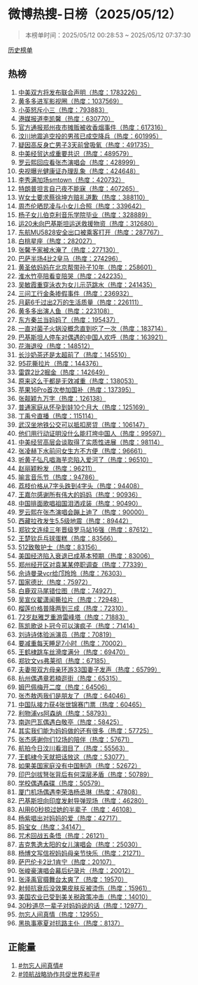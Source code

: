 <h1>
微博热搜-日榜（2025/05/12）
</h1>
<blockquote>
<p>
本榜单时间：2025/05/12 00:28:53 ~ 2025/05/12 07:37:30
</p>
</blockquote>
<p>
<a href="https://github.com/daifee/weibo-hot-search/tree/main/archives/daily">历史榜单</a>
</p>
<h2>
热榜
</h2>
<ol>

<li>
<a href="https://s.weibo.com/weibo?q=%23%E4%B8%AD%E7%BE%8E%E5%8F%8C%E6%96%B9%E5%B0%86%E5%8F%91%E5%B8%83%E8%81%94%E5%90%88%E5%A3%B0%E6%98%8E%23" target="weibo">
中美双方将发布联合声明（热度：1783226）
</a>
</li>

<li>
<a href="https://s.weibo.com/weibo?q=%23%E9%BB%84%E5%A4%9A%E5%A4%9A%E8%BF%9B%E5%86%9B%E5%BD%B1%E8%A7%86%E5%9C%88%23" target="weibo">
黄多多进军影视圈（热度：1037569）
</a>
</li>

<li>
<a href="https://s.weibo.com/weibo?q=%23%E5%B0%8F%E8%8B%B1%E6%80%92%E6%96%A5%E5%B0%8F%E4%B8%89%23" target="weibo">
小英怒斥小三（热度：793883）
</a>
</li>

<li>
<a href="https://s.weibo.com/weibo?q=%23%E6%B8%AF%E5%AA%92%E6%8A%A5%E9%81%93%E6%9D%8E%E5%87%AF%E9%A6%A8%23" target="weibo">
港媒报道李凯馨（热度：630770）
</a>
</li>

<li>
<a href="https://s.weibo.com/weibo?q=%23%E5%AE%98%E6%96%B9%E9%80%9A%E6%8A%A5%E9%83%91%E5%B7%9E%E5%A4%9C%E5%B8%82%E6%91%8A%E8%B4%A9%E8%A2%AB%E6%94%B6%E9%A6%99%E7%83%9F%E4%BA%8B%E4%BB%B6%23" target="weibo">
官方通报郑州夜市摊贩被收香烟事件（热度：617316）
</a>
</li>

<li>
<a href="https://s.weibo.com/weibo?q=%23%E6%B1%B6%E5%B7%9D%E5%9C%B0%E9%9C%87%E8%BF%BD%E7%A9%BA%E6%8A%95%E7%9A%84%E7%94%B7%E5%AD%A9%E5%B7%B2%E6%88%90%E7%A9%BA%E9%99%8D%E5%85%B5%23" target="weibo">
汶川地震追空投的男孩已成空降兵（热度：601995）
</a>
</li>

<li>
<a href="https://s.weibo.com/weibo?q=%23%E7%96%91%E5%9B%A0%E9%AB%98%E5%8F%8D%E8%BA%AB%E4%BA%A1%E7%94%B7%E5%AD%903%E5%A4%A9%E5%89%8D%E6%9B%BE%E5%90%B8%E6%B0%A7%23" target="weibo">
疑因高反身亡男子3天前曾吸氧（热度：491735）
</a>
</li>

<li>
<a href="https://s.weibo.com/weibo?q=%23%E4%B8%AD%E7%BE%8E%E7%BB%8F%E8%B4%B8%E8%BE%BE%E6%88%90%E9%87%8D%E8%A6%81%E5%85%B1%E8%AF%86%23" target="weibo">
中美经贸达成重要共识（热度：489579）
</a>
</li>

<li>
<a href="https://s.weibo.com/weibo?q=%23%E7%BD%97%E4%BA%91%E7%86%99%E5%9B%9E%E5%BA%94%E7%9C%8B%E5%BC%A0%E6%9D%B0%E6%BC%94%E5%94%B1%E4%BC%9A%23" target="weibo">
罗云熙回应看张杰演唱会（热度：428999）
</a>
</li>

<li>
<a href="https://s.weibo.com/weibo?q=%23%E5%A4%AE%E8%A7%86%E6%9B%9D%E5%85%89%E5%81%A5%E5%BA%B7%E8%AF%81%E5%8A%9E%E7%90%86%E4%B9%B1%E8%B1%A1%23" target="weibo">
央视曝光健康证办理乱象（热度：424648）
</a>
</li>

<li>
<a href="https://s.weibo.com/weibo?q=%23%E6%9D%8E%E7%A7%80%E6%BB%A1%E5%8A%A0%E5%9C%BAsmtown%23" target="weibo">
李秀满加场smtown（热度：420732）
</a>
</li>

<li>
<a href="https://s.weibo.com/weibo?q=%23%E7%89%B9%E6%9C%97%E6%99%AE%E5%9D%A6%E8%A8%80%E8%87%AA%E5%B7%B1%E5%A4%9C%E4%B8%8D%E8%83%BD%E5%AF%90%23" target="weibo">
特朗普坦言自己夜不能寐（热度：407265）
</a>
</li>

<li>
<a href="https://s.weibo.com/weibo?q=%23W%E5%A5%B3%E5%A3%AB%E8%A6%81%E6%B1%82%E8%94%A1%E5%BE%90%E5%9D%A4%E6%96%B9%E8%B5%94%E7%A4%BC%E9%81%93%E6%AD%89%23" target="weibo">
W女士要求蔡徐坤方赔礼道歉（热度：388110）
</a>
</li>

<li>
<a href="https://s.weibo.com/weibo?q=%23%E5%91%A8%E6%9D%B0%E4%BC%A6%E6%99%92%E6%98%86%E5%87%8C%E4%B8%8E%E5%B0%8F%E5%A5%B3%E5%84%BF%E5%90%88%E7%85%A7%23" target="weibo">
周杰伦晒昆凌与小女儿合照（热度：339642）
</a>
</li>

<li>
<a href="https://s.weibo.com/weibo?q=%23%E6%9D%A8%E5%AD%90%E5%A5%B3%E5%84%BF%E4%BC%AF%E5%85%8B%E5%88%A9%E9%9F%B3%E4%B9%90%E5%AD%A6%E9%99%A2%E6%AF%95%E4%B8%9A%23" target="weibo">
杨子女儿伯克利音乐学院毕业（热度：328889）
</a>
</li>

<li>
<a href="https://s.weibo.com/weibo?q=%23%E8%BF%9020%E6%9C%AA%E5%90%91%E5%B7%B4%E5%9F%BA%E6%96%AF%E5%9D%A6%E8%BF%90%E9%80%81%E6%95%91%E6%8F%B4%E7%89%A9%E8%B5%84%23" target="weibo">
运20未向巴基斯坦运送救援物资（热度：312680）
</a>
</li>

<li>
<a href="https://s.weibo.com/weibo?q=%23%E4%B8%9C%E8%88%AAMU5828%E5%AE%89%E5%85%A8%E5%87%BA%E5%8F%A3%E8%A2%AB%E4%B9%98%E5%AE%A2%E6%89%93%E5%BC%80%23" target="weibo">
东航MU5828安全出口被乘客打开（热度：287767）
</a>
</li>

<li>
<a href="https://s.weibo.com/weibo?q=%23%E7%99%BD%E6%A1%83%E6%98%9F%E5%BA%A7%23" target="weibo">
白桃星座（热度：282027）
</a>
</li>

<li>
<a href="https://s.weibo.com/weibo?q=%23%E5%BC%A0%E9%A6%A8%E4%BA%88%E5%AE%B6%E8%A2%AB%E6%B0%B4%E6%B7%B9%E4%BA%86%23" target="weibo">
张馨予家被水淹了（热度：277130）
</a>
</li>

<li>
<a href="https://s.weibo.com/weibo?q=%23%E5%B7%B4%E8%90%A8%E5%8D%8A%E5%9C%BA4%E6%AF%942%E7%9A%87%E9%A9%AC%23" target="weibo">
巴萨半场4比2皇马（热度：274296）
</a>
</li>

<li>
<a href="https://s.weibo.com/weibo?q=%23%E9%BB%84%E5%9C%A3%E4%BE%9D%E5%A6%88%E5%A6%88%E5%9C%A8%E5%8C%97%E4%BA%AC%E5%B8%AE%E5%B8%A6%E5%AD%99%E5%AD%9010%E5%B9%B4%23" target="weibo">
黄圣依妈妈在北京帮带孙子10年（热度：258601）
</a>
</li>

<li>
<a href="https://s.weibo.com/weibo?q=%23%E6%B7%AE%E6%B0%B4%E7%AB%B9%E4%BA%AD%E9%99%AA%E7%9C%8B%E5%8F%98%E9%99%AA%E5%93%AD%23" target="weibo">
淮水竹亭陪看变陪哭（热度：242235）
</a>
</li>

<li>
<a href="https://s.weibo.com/weibo?q=%23%E5%90%B4%E6%95%8F%E9%9C%9E%E9%87%8D%E7%A9%BF%E6%B3%B3%E8%A1%A3%E4%B8%BA%E5%A5%B3%E5%84%BF%E7%A4%BA%E8%8C%83%E8%B7%B3%E6%B0%B4%23" target="weibo">
吴敏霞重穿泳衣为女儿示范跳水（热度：241435）
</a>
</li>

<li>
<a href="https://s.weibo.com/weibo?q=%23%E4%B8%89%E9%97%AE%E5%B7%A5%E8%A1%8C%E9%87%91%E6%9D%A1%E6%8E%BA%E5%81%87%E4%BA%8B%E4%BB%B6%23" target="weibo">
三问工行金条掺假事件（热度：236932）
</a>
</li>

<li>
<a href="https://s.weibo.com/weibo?q=%23%E6%9C%88%E8%96%AA6%E5%8D%83%E8%BF%87%E5%87%BA2%E4%B8%87%E7%9A%84%E7%94%9F%E6%B4%BB%E8%B4%A8%E9%87%8F%23" target="weibo">
月薪6千过出2万的生活质量（热度：226111）
</a>
</li>

<li>
<a href="https://s.weibo.com/weibo?q=%23%E9%BB%84%E5%A4%9A%E5%A4%9A%E5%87%BA%E6%BC%94%E4%BA%BA%E9%B1%BC%23" target="weibo">
黄多多出演人鱼（热度：223108）
</a>
</li>

<li>
<a href="https://s.weibo.com/weibo?q=%23%E4%B8%9C%E6%96%B9%E7%A7%A6%E5%85%B0%E5%BD%93%E5%A6%88%E5%A6%88%E4%BA%86%23" target="weibo">
东方秦兰当妈妈了（热度：195437）
</a>
</li>

<li>
<a href="https://s.weibo.com/weibo?q=%23%E4%B8%80%E7%9B%B4%E5%AF%B9%E8%8F%8C%E5%AD%90%E7%81%AB%E9%94%85%E6%B2%A1%E6%A6%82%E5%BF%B5%E7%9B%B4%E5%88%B0%E5%90%83%E4%BA%86%E4%B8%80%E6%AC%A1%23" target="weibo">
一直对菌子火锅没概念直到吃了一次（热度：183714）
</a>
</li>

<li>
<a href="https://s.weibo.com/weibo?q=%23%E5%B7%B4%E5%9F%BA%E6%96%AF%E5%9D%A6%E4%BA%BA%E5%81%9C%E8%BD%A6%E5%AF%B9%E5%81%B6%E9%81%87%E7%9A%84%E4%B8%AD%E5%9B%BD%E4%BA%BA%E6%AC%A2%E5%91%BC%23" target="weibo">
巴基斯坦人停车对偶遇的中国人欢呼（热度：163921）
</a>
</li>

<li>
<a href="https://s.weibo.com/weibo?q=%23%E8%8A%B1%E6%B5%B7%E9%80%80%E5%BD%B9%23" target="weibo">
花海退役（热度：148512）
</a>
</li>

<li>
<a href="https://s.weibo.com/weibo?q=%23%E9%95%BF%E6%B2%99%E5%A5%B6%E8%8C%B6%E8%BF%98%E6%98%AF%E5%A4%AA%E8%B6%85%E5%89%8D%E4%BA%86%23" target="weibo">
长沙奶茶还是太超前了（热度：145510）
</a>
</li>

<li>
<a href="https://s.weibo.com/weibo?q=%2395%E8%8A%B1%E6%92%95%E6%8B%89%E7%89%87%23" target="weibo">
95花撕拉片（热度：144376）
</a>
</li>

<li>
<a href="https://s.weibo.com/weibo?q=%23%E9%9B%B7%E9%9C%862%E6%AF%942%E6%8E%98%E9%87%91%23" target="weibo">
雷霆2比2掘金（热度：142649）
</a>
</li>

<li>
<a href="https://s.weibo.com/weibo?q=%23%E5%8E%9F%E6%9D%A5%E8%BF%99%E4%B9%88%E5%B9%B2%E9%83%BD%E6%98%AF%E6%97%A0%E6%95%88%E5%87%8F%E9%87%8D%23" target="weibo">
原来这么干都是无效减重（热度：138053）
</a>
</li>

<li>
<a href="https://s.weibo.com/weibo?q=%23%E8%8B%B9%E6%9E%9C16Pro%E9%A6%96%E6%AC%A1%E5%8F%82%E5%8A%A0%E5%9B%BD%E8%A1%A5%23" target="weibo">
苹果16Pro首次参加国补（热度：137395）
</a>
</li>

<li>
<a href="https://s.weibo.com/weibo?q=%23%E5%BC%A0%E9%9D%93%E9%A2%96%E4%B9%9D%E4%B8%87%E5%AD%97%23" target="weibo">
张靓颖九万字（热度：126138）
</a>
</li>

<li>
<a href="https://s.weibo.com/weibo?q=%23%E6%99%AE%E9%80%9A%E5%AE%B6%E5%BA%AD%E4%BB%8E%E6%80%80%E5%AD%95%E5%88%B0%E5%A8%8310%E4%B8%AA%E6%9C%88%E5%A4%A7%23" target="weibo">
普通家庭从怀孕到娃10个月大（热度：125169）
</a>
</li>

<li>
<a href="https://s.weibo.com/weibo?q=%23%E4%B8%81%E7%A6%B9%E5%85%AE%E7%9B%B4%E6%92%AD%23" target="weibo">
丁禹兮直播（热度：115114）
</a>
</li>

<li>
<a href="https://s.weibo.com/weibo?q=%23%E6%AD%A6%E6%B1%89%E5%9D%90%E5%9C%B0%E9%93%81%E5%85%AC%E4%BA%A4%E5%8F%AF%E4%BB%A5%E6%8A%B5%E6%89%A3%E6%88%BF%E8%B4%B7%23" target="weibo">
武汉坐地铁公交可以抵扣房贷（热度：106147）
</a>
</li>

<li>
<a href="https://s.weibo.com/weibo?q=%23%E4%BB%96%E4%BB%AC%E7%94%A8%E8%A1%8C%E5%8A%A8%E8%AF%81%E6%98%8E%E6%B2%A1%E4%BB%80%E4%B9%88%E8%83%BD%E6%89%93%E5%9E%AE%E4%B8%AD%E5%9B%BD%E4%BA%BA%23" target="weibo">
他们用行动证明没什么能打垮中国人（热度：99597）
</a>
</li>

<li>
<a href="https://s.weibo.com/weibo?q=%23%E4%B8%AD%E7%BE%8E%E7%BB%8F%E8%B4%B8%E9%AB%98%E5%B1%82%E4%BC%9A%E8%B0%88%E5%8F%96%E5%BE%97%E4%BA%86%E5%AE%9E%E8%B4%A8%E6%80%A7%E8%BF%9B%E5%B1%95%23" target="weibo">
中美经贸高层会谈取得了实质性进展（热度：98114）
</a>
</li>

<li>
<a href="https://s.weibo.com/weibo?q=%23%E5%BC%A0%E5%87%8C%E8%B5%AB%E4%B8%8B%E6%B0%B4%E5%89%8D%E9%97%AE%E5%A5%B3%E7%94%9F%E6%96%B9%E4%B8%8D%E6%96%B9%E4%BE%BF%23" target="weibo">
张凌赫下水前问女生方不方便（热度：96661）
</a>
</li>

<li>
<a href="https://s.weibo.com/weibo?q=%23%E5%90%AC%E9%BB%84%E5%AD%90%E5%BC%98%E5%87%A1%E5%94%B1%E6%B5%B7%E8%8A%8B%E6%81%8B%E9%99%B7%E5%85%A5%E7%88%B1%E6%B2%B3%E4%BA%86%23" target="weibo">
听黄子弘凡唱海芋恋陷入爱河了（热度：96510）
</a>
</li>

<li>
<a href="https://s.weibo.com/weibo?q=%23%E8%B5%B5%E4%B8%BD%E9%A2%96%E7%B2%89%E5%8F%91%23" target="weibo">
赵丽颖粉发（热度：96211）
</a>
</li>

<li>
<a href="https://s.weibo.com/weibo?q=%23%E5%96%BB%E8%A8%80%E9%9F%B3%E4%B9%90%E8%8A%82%23" target="weibo">
喻言音乐节（热度：94786）
</a>
</li>

<li>
<a href="https://s.weibo.com/weibo?q=%23%E8%8D%94%E6%9E%9D%E4%BB%B7%E6%A0%BC%E4%BB%8E7%E5%AD%97%E5%A4%B4%E8%B7%8C%E5%88%B04%E5%AD%97%E5%A4%B4%23" target="weibo">
荔枝价格从7字头跌到4字头（热度：94408）
</a>
</li>

<li>
<a href="https://s.weibo.com/weibo?q=%23%E7%8E%8B%E5%98%89%E5%B0%94%E6%84%9F%E8%B0%A2%E6%89%80%E6%9C%89%E4%BC%9F%E5%A4%A7%E7%9A%84%E5%A6%88%E5%A6%88%23" target="weibo">
王嘉尔感谢所有伟大的妈妈（热度：90936）
</a>
</li>

<li>
<a href="https://s.weibo.com/weibo?q=%23%E4%B8%AD%E5%9B%BD%E6%8E%92%E9%9D%A2%E6%AD%8C%E5%94%B1%E7%A5%96%E5%9B%BD%E6%B3%AA%E6%B4%92%E6%88%8E%E8%A3%85%23" target="weibo">
中国排面歌唱祖国泪洒戎装（热度：90490）
</a>
</li>

<li>
<a href="https://s.weibo.com/weibo?q=%23%E7%BD%97%E4%BA%91%E7%86%99%E5%9C%A8%E5%BC%A0%E6%9D%B0%E6%BC%94%E5%94%B1%E4%BC%9A%E8%B9%A6%E4%B8%8A%E8%BF%AA%E4%BA%86%23" target="weibo">
罗云熙在张杰演唱会蹦上迪了（热度：90000）
</a>
</li>

<li>
<a href="https://s.weibo.com/weibo?q=%23%E8%A5%BF%E8%97%8F%E6%8B%89%E5%AD%9C%E5%8F%91%E7%94%9F5.5%E7%BA%A7%E5%9C%B0%E9%9C%87%23" target="weibo">
西藏拉孜发生5.5级地震（热度：89442）
</a>
</li>

<li>
<a href="https://s.weibo.com/weibo?q=%23%E9%83%91%E9%92%A6%E6%96%87%E8%BF%9E%E7%BB%AD%E4%B8%89%E5%B9%B4%E6%99%8B%E7%BA%A7%E7%BD%97%E9%A9%AC%E7%AB%9916%E5%BC%BA%23" target="weibo">
郑钦文连续三年晋级罗马站16强（热度：87612）
</a>
</li>

<li>
<a href="https://s.weibo.com/weibo?q=%23%E7%8E%8B%E6%A5%9A%E9%92%A6%E4%B9%92%E4%B9%93%E7%90%83%E8%9B%8B%E7%B3%95%23" target="weibo">
王楚钦乒乓球蛋糕（热度：83566）
</a>
</li>

<li>
<a href="https://s.weibo.com/weibo?q=%23512%E8%87%B4%E6%95%AC%E6%8A%A4%E5%A3%AB%23" target="weibo">
512致敬护士（热度：83156）
</a>
</li>

<li>
<a href="https://s.weibo.com/weibo?q=%23%E7%BE%8E%E5%9B%BD%E7%BB%8F%E6%B5%8E%E9%99%B7%E5%85%A5%E8%A1%B0%E9%80%80%E5%B7%B2%E6%88%90%E5%9F%BA%E6%9C%AC%E9%A2%84%E6%9C%9F%23" target="weibo">
美国经济陷入衰退已成基本预期（热度：83006）
</a>
</li>

<li>
<a href="https://s.weibo.com/weibo?q=%23%E9%83%91%E5%B7%9E%E7%BB%8F%E5%BC%80%E5%8C%BA%E5%AF%B9%E8%A2%81%E6%9F%90%E6%9F%90%E5%81%9C%E8%81%8C%E8%B0%83%E6%9F%A5%23" target="weibo">
郑州经开区对袁某某停职调查（热度：77339）
</a>
</li>

<li>
<a href="https://s.weibo.com/weibo?q=%23%E4%BD%98%E8%AF%97%E6%9B%BC%E5%BD%95vcr%E7%BB%99%E9%82%9D%E7%8E%B2%E7%8E%B2%23" target="weibo">
佘诗曼录vcr给邝玲玲（热度：76303）
</a>
</li>

<li>
<a href="https://s.weibo.com/weibo?q=%23%E5%9B%BD%E5%AE%B6%E5%BE%B7%E6%AF%94%23" target="weibo">
国家德比（热度：75972）
</a>
</li>

<li>
<a href="https://s.weibo.com/weibo?q=%23%E7%99%BD%E9%B9%BF%E5%8F%8C%E9%A9%AC%E5%B0%BE%E9%94%99%E4%BD%8D%E5%9B%BE%23" target="weibo">
白鹿双马尾错位图（热度：74927）
</a>
</li>

<li>
<a href="https://s.weibo.com/weibo?q=%23%E5%90%B4%E5%AE%A3%E4%BB%AA%E7%BF%9F%E6%BD%87%E9%97%BB%E6%92%95%E6%8B%89%E7%89%87%23" target="weibo">
吴宣仪翟潇闻撕拉片（热度：72948）
</a>
</li>

<li>
<a href="https://s.weibo.com/weibo?q=%23%E6%A6%B4%E8%8E%B2%E4%BB%B7%E6%A0%BC%E6%99%AE%E9%99%8D%E4%B8%A4%E5%88%B0%E4%B8%89%E6%88%90%23" target="weibo">
榴莲价格普降两到三成（热度：72310）
</a>
</li>

<li>
<a href="https://s.weibo.com/weibo?q=%2372%E5%B2%81%E8%B5%B5%E9%9B%85%E8%8A%9D%E9%87%8D%E6%B8%B8%E9%9B%B7%E5%B3%B0%E5%A1%94%23" target="weibo">
72岁赵雅芝重游雷峰塔（热度：71883）
</a>
</li>

<li>
<a href="https://s.weibo.com/weibo?q=%23%E9%99%88%E5%87%AF%E6%AD%8C%E8%AF%B4%E5%8D%9C%E5%86%A0%E4%BB%8A%E5%8F%AF%E4%BB%A5%E6%BC%94%E7%96%AF%E5%AD%90%23" target="weibo">
陈凯歌说卜冠今可以演疯子（热度：71414）
</a>
</li>

<li>
<a href="https://s.weibo.com/weibo?q=%23%E5%88%98%E8%AF%97%E8%AF%97%E4%BD%93%E9%AA%8C%E6%B4%BE%E6%BC%94%E5%91%98%23" target="weibo">
刘诗诗体验派演员（热度：70819）
</a>
</li>

<li>
<a href="https://s.weibo.com/weibo?q=%23%E8%A6%81%E5%87%8F%E9%87%8D%E6%AF%8F%E5%A4%A9%E7%9D%A1%E8%B6%B37%E5%B0%8F%E6%97%B6%23" target="weibo">
要减重每天睡足7小时（热度：70002）
</a>
</li>

<li>
<a href="https://s.weibo.com/weibo?q=%23%E7%8E%8B%E9%B9%A4%E6%A3%A3%E8%B7%B3%E8%BD%A6%E4%B8%9D%E6%BB%91%E5%BA%A6%E6%BB%A1%E5%88%86%23" target="weibo">
王鹤棣跳车丝滑度满分（热度：69470）
</a>
</li>

<li>
<a href="https://s.weibo.com/weibo?q=%23%E9%83%91%E9%92%A6%E6%96%87vs%E5%BC%97%E8%8E%B1%E5%BD%BB%23" target="weibo">
郑钦文vs弗莱彻（热度：67185）
</a>
</li>

<li>
<a href="https://s.weibo.com/weibo?q=%23%E5%A4%AB%E5%A6%BB%E5%B8%A6%E5%8F%8C%E6%96%B9%E6%AF%8D%E4%BA%B2%E7%8E%AF%E6%B8%B833%E5%9B%BD%E5%A6%BB%E5%AD%90%E5%8F%91%E5%A3%B0%23" target="weibo">
夫妻带双方母亲环游33国妻子发声（热度：65799）
</a>
</li>

<li>
<a href="https://s.weibo.com/weibo?q=%23%E6%9D%AD%E5%B7%9E%E5%81%B6%E9%81%87%E7%AB%A0%E8%8B%A5%E6%A5%A0%E9%80%9B%E8%A1%97%23" target="weibo">
杭州偶遇章若楠逛街（热度：65315）
</a>
</li>

<li>
<a href="https://s.weibo.com/weibo?q=%23%E5%A7%86%E5%B7%B4%E4%BD%A9%E6%A2%85%E5%BC%80%E4%BA%8C%E5%BA%A6%23" target="weibo">
姆巴佩梅开二度（热度：64506）
</a>
</li>

<li>
<a href="https://s.weibo.com/weibo?q=%23%E5%BC%A0%E6%9D%B0%E6%95%96%E4%B8%99%E6%88%91%E4%BB%AC%E6%98%AF%E6%9C%8B%E5%8F%8B%E4%BA%86%23" target="weibo">
张杰敖丙我们是朋友了（热度：64046）
</a>
</li>

<li>
<a href="https://s.weibo.com/weibo?q=%23%E4%B8%AD%E5%9B%BD%E9%98%9F%E6%8E%A5%E5%8A%9B%E8%8E%B74%E5%BC%A0%E4%B8%96%E9%94%A6%E8%B5%9B%E9%97%A8%E7%A5%A8%23" target="weibo">
中国队接力获4张世锦赛门票（热度：60465）
</a>
</li>

<li>
<a href="https://s.weibo.com/weibo?q=%23%E5%88%A9%E7%89%A9%E6%B5%A6vs%E9%98%BF%E6%A3%AE%E7%BA%B3%23" target="weibo">
利物浦vs阿森纳（热度：58793）
</a>
</li>

<li>
<a href="https://s.weibo.com/weibo?q=%23%E5%8D%97%E8%BF%A6%E5%B7%B4%E7%93%A6%E5%81%B6%E9%81%87%E7%99%BD%E6%95%AC%E4%BA%AD%23" target="weibo">
南迦巴瓦偶遇白敬亭（热度：58425）
</a>
</li>

<li>
<a href="https://s.weibo.com/weibo?q=%23%E5%85%B6%E5%AE%9E%E6%88%91%E4%BB%AC%E8%83%BD%E4%B8%BA%E5%A6%88%E5%A6%88%E5%81%9A%E7%9A%84%E8%BF%98%E6%9C%89%E5%BE%88%E5%A4%9A%23" target="weibo">
其实我们能为妈妈做的还有很多（热度：57725）
</a>
</li>

<li>
<a href="https://s.weibo.com/weibo?q=%23%E5%BC%A0%E6%9D%B0%E6%84%9F%E8%B0%A2%E4%BD%A0%E4%BB%AC12%E5%9C%BA%E7%9A%84%E9%99%AA%E4%BC%B4%23" target="weibo">
张杰感谢你们12场的陪伴（热度：57671）
</a>
</li>

<li>
<a href="https://s.weibo.com/weibo?q=%23%E8%88%AA%E6%8B%8D%E4%BB%8A%E6%97%A5%E6%B1%B6%E5%B7%9D%E7%9C%8B%E6%B3%AA%E7%9B%AE%E4%BA%86%23" target="weibo">
航拍今日汶川看泪目了（热度：55563）
</a>
</li>

<li>
<a href="https://s.weibo.com/weibo?q=%23%E7%8E%8B%E9%B9%A4%E6%A3%A3%E4%BB%8A%E5%A4%A9%E5%B0%B1%E6%8A%8A%E8%AF%9D%E6%94%BE%E8%BF%99%23" target="weibo">
王鹤棣今天就把话放这（热度：53077）
</a>
</li>

<li>
<a href="https://s.weibo.com/weibo?q=%23%E5%A6%82%E6%9E%9C%E7%BE%8E%E5%9B%BD%E5%AE%B6%E5%BA%AD%E6%B2%A1%E6%9C%89%E4%B8%AD%E5%9B%BD%E5%88%B6%E9%80%A0%23" target="weibo">
如果美国家庭没有中国制造（热度：52672）
</a>
</li>

<li>
<a href="https://s.weibo.com/weibo?q=%23%E5%8D%B0%E5%B7%B4%E5%89%91%E6%8B%94%E5%BC%A9%E5%BC%A0%E8%83%8C%E5%90%8E%E6%9C%89%E4%BD%95%E6%B7%B1%E5%B1%82%E7%9F%9B%E7%9B%BE%23" target="weibo">
印巴剑拔弩张背后有何深层矛盾（热度：50789）
</a>
</li>

<li>
<a href="https://s.weibo.com/weibo?q=%23%E5%AD%A6%E6%A0%A1%E5%81%B6%E9%81%87%E6%A3%AE%E7%A2%9F%23" target="weibo">
学校偶遇森碟（热度：50579）
</a>
</li>

<li>
<a href="https://s.weibo.com/weibo?q=%23%E5%8E%A6%E9%97%A8%E6%9C%BA%E5%9C%BA%E5%81%B6%E9%81%87%E6%9D%8E%E8%8D%A3%E6%B5%A9%E6%9D%A8%E4%B8%9E%E7%90%B3%23" target="weibo">
厦门机场偶遇李荣浩杨丞琳（热度：47808）
</a>
</li>

<li>
<a href="https://s.weibo.com/weibo?q=%23%E5%B7%B4%E5%9F%BA%E6%96%AF%E5%9D%A6%E5%90%91%E5%8D%B0%E5%BA%A6%E5%8F%91%E5%B0%84%E5%AF%BC%E5%BC%B9%E7%8E%B0%E5%9C%BA%23" target="weibo">
巴基斯坦向印度发射导弹现场（热度：46280）
</a>
</li>

<li>
<a href="https://s.weibo.com/weibo?q=%23AI%E7%94%A860%E7%A7%92%E6%8E%A0%E8%BF%87%E5%A5%B9%E7%9A%84%E5%8D%8A%E8%BE%88%E5%AD%90%23" target="weibo">
AI用60秒掠过她的半辈子（热度：46108）
</a>
</li>

<li>
<a href="https://s.weibo.com/weibo?q=%23%E6%9D%A8%E7%B4%AB%E5%94%B1%E5%87%BA%E5%AF%B9%E5%A6%88%E5%A6%88%E7%9A%84%E7%88%B1%23" target="weibo">
杨紫唱出对妈妈的爱（热度：42717）
</a>
</li>

<li>
<a href="https://s.weibo.com/weibo?q=%23%E5%A6%88%E5%AE%9D%E5%A5%B3%23" target="weibo">
妈宝女（热度：34147）
</a>
</li>

<li>
<a href="https://s.weibo.com/weibo?q=%23%E5%92%92%E6%9C%AF%E5%9B%9E%E6%88%98%E4%BA%94%E6%9D%A1%E6%82%9F%23" target="weibo">
咒术回战五条悟（热度：26121）
</a>
</li>

<li>
<a href="https://s.weibo.com/weibo?q=%23%E5%90%89%E5%85%8B%E9%9A%BD%E9%80%B8%E5%A4%AA%E9%98%B3%E7%9A%84%E5%A5%B3%E5%84%BF%E6%BC%94%E5%94%B1%E4%BC%9A%23" target="weibo">
吉克隽逸太阳的女儿演唱会（热度：25030）
</a>
</li>

<li>
<a href="https://s.weibo.com/weibo?q=%23%E6%9D%A8%E5%8D%9A%E6%96%87%E5%86%99%E4%BF%A1%E7%A5%9D%E5%A6%88%E5%A6%88%E6%AF%8D%E4%BA%B2%E8%8A%82%E5%BF%AB%E4%B9%90%23" target="weibo">
杨博文写信祝妈妈母亲节快乐（热度：21271）
</a>
</li>

<li>
<a href="https://s.weibo.com/weibo?q=%23%E8%90%A8%E5%B7%B4%E4%BC%A6%E5%8D%A12%E6%AF%941%E8%82%AF%E5%AE%81%23" target="weibo">
萨巴伦卡2比1肯宁（热度：20107）
</a>
</li>

<li>
<a href="https://s.weibo.com/weibo?q=%23%E5%BC%A0%E5%B3%BB%E8%B1%AA%E6%BC%94%E5%94%B1%E4%BC%9A%E5%B9%95%E5%90%8E%E7%BA%AA%E5%BD%95%E7%89%87%23" target="weibo">
张峻豪演唱会幕后纪录片（热度：20012）
</a>
</li>

<li>
<a href="https://s.weibo.com/weibo?q=%23%E5%BC%A0%E6%B3%BD%E7%A6%B9%E5%AE%98%E6%91%84%E8%88%9E%E5%8F%B0%E5%A4%AA%E7%88%BD%E4%BA%86%23" target="weibo">
张泽禹官摄舞台太爽了（热度：19570）
</a>
</li>

<li>
<a href="https://s.weibo.com/weibo?q=%23%E5%B0%84%E9%A2%91%E6%8A%97%E8%A1%B0%E5%90%8E%E6%B2%A1%E6%95%88%E6%9E%9C%E7%9A%AE%E8%82%A4%E5%8F%8D%E8%A2%AB%E7%83%AB%E4%BC%A4%23" target="weibo">
射频抗衰后没效果皮肤反被烫伤（热度：15961）
</a>
</li>

<li>
<a href="https://s.weibo.com/weibo?q=%23%E7%BE%8E%E5%9B%BD%E5%86%9C%E4%B8%9A%E5%B7%B2%E5%8F%97%E5%88%B0%E7%BE%8E%E5%85%B3%E7%A8%8E%E6%94%BF%E7%AD%96%E5%86%B2%E5%87%BB%23" target="weibo">
美国农业已受到美关税政策冲击（热度：14010）
</a>
</li>

<li>
<a href="https://s.weibo.com/weibo?q=%2330%E7%A7%92%E9%81%93%E5%B0%BD%E4%B8%80%E8%BE%88%E5%AD%90%E5%AF%B9%E5%A6%88%E5%A6%88%E8%AF%B4%E7%9A%84%E8%AF%9D%23" target="weibo">
30秒道尽一辈子对妈妈说的话（热度：12977）
</a>
</li>

<li>
<a href="https://s.weibo.com/weibo?q=%23%E5%8B%BF%E5%BF%98%E4%BA%BA%E9%97%B4%E7%9C%9F%E6%83%85%23" target="weibo">
勿忘人间真情（热度：12955）
</a>
</li>

<li>
<a href="https://s.weibo.com/weibo?q=%23%E9%BB%91%E6%89%A7%E4%BA%8B%E5%A1%9E%E5%A4%8F%E5%AF%B9%E6%8A%97%E8%B7%AF%E4%B8%BB%E4%BB%86%23" target="weibo">
黑执事塞夏对抗路主仆（热度：8137）
</a>
</li>

</ol>
<h2>
正能量
</h2>
<ol>

<li>
<a href="https://s.weibo.com/weibo?q=%23%23%E5%8B%BF%E5%BF%98%E4%BA%BA%E9%97%B4%E7%9C%9F%E6%83%85%23%23" target="weibo">
#勿忘人间真情#
</a>
</li>

<li>
<a href="https://s.weibo.com/weibo?q=%23%23%E9%A2%86%E8%88%AA%E6%88%98%E7%95%A5%E5%8D%8F%E4%BD%9C%E5%85%B1%E4%BF%83%E4%B8%96%E7%95%8C%E5%92%8C%E5%B9%B3%23%23" target="weibo">
#领航战略协作共促世界和平#
</a>
</li>

</ol>